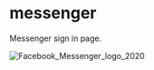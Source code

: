 # messenger
Messenger sign in page.

![Facebook_Messenger_logo_2020](https://github.com/user-attachments/assets/46c70513-c43b-42de-b0ad-2477e0db6acc)
